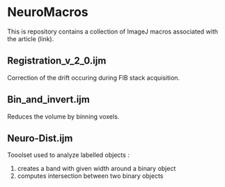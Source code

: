 # NeuroMacros

This is repository contains a collection of ImageJ macros associated with the article (link).

## Registration_v_2_0.ijm

Correction of the drift occuring during FIB stack acquisition.

## Bin_and_invert.ijm

Reduces the volume by binning voxels.

## Neuro-Dist.ijm

Tooolset used to analyze labelled objects :
1. creates a band with given width around a binary object
2. computes intersection between two binary objects
